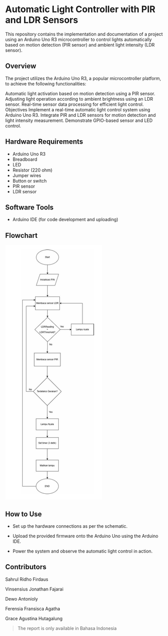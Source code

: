 # Automatic Light Controller with PIR and LDR Sensors
This repository contains the implementation and documentation of a project using an Arduino Uno R3 microcontroller to control lights automatically based on motion detection (PIR sensor) and ambient light intensity (LDR sensor).

## Overview
The project utilizes the Arduino Uno R3, a popular microcontroller platform, to achieve the following functionalities:

Automatic light activation based on motion detection using a PIR sensor.
Adjusting light operation according to ambient brightness using an LDR sensor.
Real-time sensor data processing for efficient light control.
Objectives
Implement a real-time automatic light control system using Arduino Uno R3.
Integrate PIR and LDR sensors for motion detection and light intensity measurement.
Demonstrate GPIO-based sensor and LED control.

## Hardware Requirements
 - Arduino Uno R3
 - Breadboard
 - LED
 - Resistor (220 ohm)
 - Jumper wires
 - Button or switch
 - PIR sensor
 - LDR sensor

## Software Tools
 - Arduino IDE (for code development and uploading)


## Flowchart
![Flowchart](picture/flow-chart.png)

## How to Use
- Set up the hardware connections as per the schematic.

- Upload the provided firmware onto the Arduino Uno using the Arduino IDE.

- Power the system and observe the automatic light control in action.

## Contributors
Sahrul Ridho Firdaus

Vinsensius Jonathan Fajarai

Dewo Antonioly

Ferensia Fransisca Agatha

Grace Agustina Hutagalung

> The report is only available in Bahasa Indonesia
